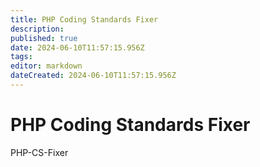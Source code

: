 ```yaml
---
title: PHP Coding Standards Fixer
description: 
published: true
date: 2024-06-10T11:57:15.956Z
tags: 
editor: markdown
dateCreated: 2024-06-10T11:57:15.956Z
---
```


# PHP Coding Standards Fixer

PHP-CS-Fixer
